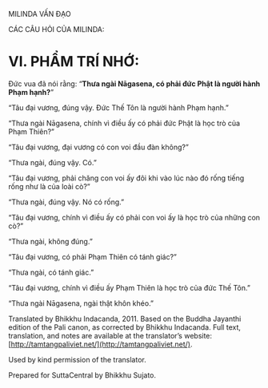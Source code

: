  

MILINDA VẤN ĐẠO

CÁC CÂU HỎI CỦA MILINDA:

# VI. PHẨM TRÍ NHỚ:

Đức vua đã nói rằng: “**Thưa ngài Nāgasena, có phải đức Phật là người hành Phạm hạnh?**”

“Tâu đại vương, đúng vậy. Đức Thế Tôn là người hành Phạm hạnh.”

“Thưa ngài Nāgasena, chính vì điều ấy có phải đức Phật là học trò của Phạm Thiên?”

“Tâu đại vương, đại vương có con voi đầu đàn không?”

“Thưa ngài, đúng vậy. Có.”

“Tâu đại vương, phải chăng con voi ấy đôi khi vào lúc nào đó rống tiếng rống như là của loài cò?”

“Thưa ngài, đúng vậy. Nó có rống.”

“Tâu đại vương, chính vì điều ấy có phải con voi ấy là học trò của những con cò?”

“Thưa ngài, không đúng.”

“Tâu đại vương, có phải Phạm Thiên có tánh giác?”

“Thưa ngài, có tánh giác.”

“Tâu đại vương, chính vì điều ấy Phạm Thiên là học trò của đức Thế Tôn.”

“Thưa ngài Nāgasena, ngài thật khôn khéo.”

Translated by Bhikkhu Indacanda, 2011. Based on the Buddha Jayanthi edition of the Pali canon, as corrected by Bhikkhu Indacanda. Full text, translation, and notes are available at the translator’s website: [http://tamtangpaliviet.net/](http://tamtangpaliviet.net/).

Used by kind permission of the translator.

Prepared for SuttaCentral by Bhikkhu Sujato.